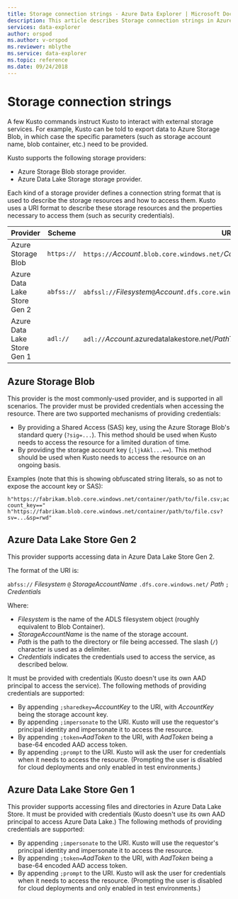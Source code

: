 ```yaml
---
title: Storage connection strings - Azure Data Explorer | Microsoft Docs
description: This article describes Storage connection strings in Azure Data Explorer.
services: data-explorer
author: orspod
ms.author: v-orspod
ms.reviewer: mblythe
ms.service: data-explorer
ms.topic: reference
ms.date: 09/24/2018
---
```

# Storage connection strings

A few Kusto commands instruct Kusto to interact with external
storage services. For example, Kusto can be told to export data to Azure Storage
Blob, in which case the specific parameters (such as storage account name,
blob container, etc.) need to be provided.

Kusto supports the following storage providers:


* Azure Storage Blob storage provider.
* Azure Data Lake Storage storage provider.

Each kind of a storage provider defines a connection string format
that is used to describe the storage resources and how to access them.
Kusto uses a URI format to describe these storage resources and the properties
necessary to access them (such as security credentials).


|Provider                   |Scheme    |URI template                          |
|---------------------------|----------|--------------------------------------|
|Azure Storage Blob         |`https://`|`https://`*Account*`.blob.core.windows.net/`*Container*[`/`*BlobName*][`?`*SasKey* \| `;`*AccountKey*]|
|Azure Data Lake Store Gen 2|`abfss://`|`abfssl://`*Filesystem*`@`*Account*`.dfs.core.windows.net/`*PathToDirectoryOrFile*[`;`*CallerCredentials*]|
|Azure Data Lake Store Gen 1|`adl://`  |`adl://`*Account*.azuredatalakestore.net/*PathToDirectoryOrFile*[`;`*CallerCredentials*]|

## Azure Storage Blob

This provider is the most commonly-used provider, and is supported in all scenarios.
The provider must be provided credentials when accessing the resource. There are
two supported mechanisms of providing credentials:

* By providing a Shared Access (SAS) key, using the Azure Storage Blob's standard
  query (`?sig=...`). This method should be used when Kusto needs to access the
  resource for a limited duration of time.
* By providing the storage account key (`;ljkAkl...==`). This method should be used
  when Kusto needs to access the resource on an ongoing basis.

Examples (note that this is showing obfuscated string literals, so as not to expose
the account key or SAS):

`h"https://fabrikam.blob.core.windows.net/container/path/to/file.csv;account_key=="` 
`h"https://fabrikam.blob.core.windows.net/container/path/to/file.csv?sv=...&sp=rwd"` 

## Azure Data Lake Store Gen 2

This provider supports accessing data in Azure Data Lake Store Gen 2.

The format of the URI is:

`abfss://` *Filesystem* `@` *StorageAccountName* `.dfs.core.windows.net/` *Path* `;` *Credentials*

Where:

* *Filesystem* is the name of the ADLS filesystem object (roughly equivalent
  to Blob Container).
* *StorageAccountName* is the name of the storage account.
* *Path* is the path to the directory or file being accessed.
  The slash (`/`) character is used as a delimiter.
* *Credentials* indicates the credentials used to access the service,
  as described below.

It must be provided with credentials (Kusto doesn't use its own AAD principal to
access the service). The following methods of providing credentials are
supported:

* By appending `;sharedkey=`*AccountKey* to the URI, with *AccountKey* being
  the storage account key.
* By appending `;impersonate` to the URI. Kusto will use the requestor's principal
  identity and impersonate it to access the resource.
* By appending `;token=`*AadToken* to the URI, with *AadToken* being a base-64
  encoded AAD access token.
* By appending `;prompt` to the URI. Kusto will ask the user for credentials
  when it needs to access the resource. (Prompting the user is disabled for
  cloud deployments and only enabled in test environments.)



## Azure Data Lake Store Gen 1

This provider supports accessing files and directories in Azure Data Lake Store.
It must be provided with credentials (Kusto doesn't use its own AAD principal to
access Azure Data Lake.) The following methods of providing credentials are
supported:

* By appending `;impersonate` to the URI. Kusto will use the requestor's principal
  identity and impersonate it to access the resource.
* By appending `;token=`*AadToken* to the URI, with *AadToken* being a base-64
  encoded AAD access token.
* By appending `;prompt` to the URI. Kusto will ask the user for credentials
  when it needs to access the resource. (Prompting the user is disabled for
  cloud deployments and only enabled in test environments.)



